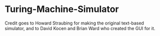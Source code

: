 # Turing-Machine-Simulator
Credit goes to Howard Straubing for making the original text-based simulator, and to David Kocen and Brian Ward who created the GUI for it. 
